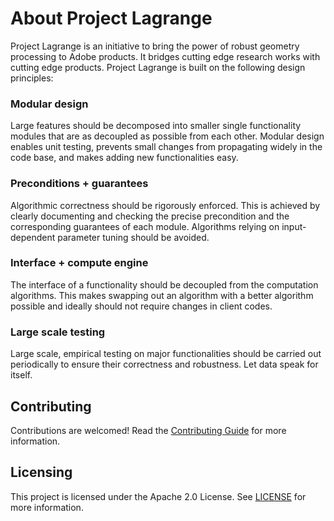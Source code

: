 # About Project Lagrange

Project Lagrange is an initiative to bring the power of robust geometry processing to Adobe products. It bridges cutting edge research works with cutting edge products. Project Lagrange is built on the following design principles:

### Modular design

Large features should be decomposed into smaller single functionality modules that are as decoupled as possible from each other. Modular design enables unit testing, prevents small changes from propagating widely in the code base, and makes adding new functionalities easy.

### Preconditions + guarantees

Algorithmic correctness should be rigorously enforced. This is achieved by clearly documenting and checking the precise precondition and the corresponding guarantees of each module. Algorithms relying on input-dependent parameter tuning should be avoided.

### Interface + compute engine

The interface of a functionality should be decoupled from the computation algorithms. This makes swapping out an algorithm with a better algorithm possible and ideally should not require changes in client codes.

### Large scale testing

Large scale, empirical testing on major functionalities should be carried out periodically to ensure their correctness and robustness. Let data speak for itself.

## Contributing

Contributions are welcomed! Read the [Contributing Guide](./.github/CONTRIBUTING.md) for more information.

## Licensing

This project is licensed under the Apache 2.0 License. See [LICENSE](LICENSE) for more information.

